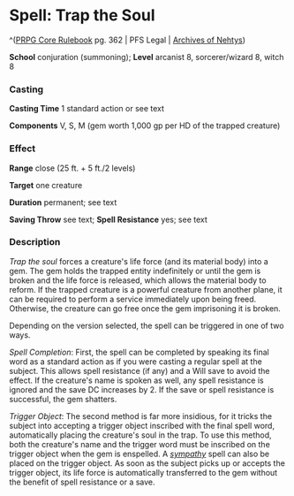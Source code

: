 # Spell: Trap the Soul

^([PRPG Core Rulebook][ss-trap-the-soul] pg. 362 | PFS Legal | [Archives of Nehtys][sn-trap-the-soul])

**School** conjuration (summoning); **Level** arcanist 8, sorcerer/wizard 8, witch 8

### Casting

**Casting Time** 1 standard action or see text  

**Components** V, S, M (gem worth 1,000 gp per HD of the trapped creature)

### Effect

**Range** close (25 ft. + 5 ft./2 levels)  

**Target** one creature  

**Duration** permanent; see text  

**Saving Throw** see text; **Spell Resistance** yes; see text

### Description

_Trap the soul_ forces a creature's life force (and its material body) into a gem. The gem holds the trapped entity indefinitely or until the gem is broken and the life force is released, which allows the material body to reform. If the trapped creature is a powerful creature from another plane, it can be required to perform a service immediately upon being freed. Otherwise, the creature can go free once the gem imprisoning it is broken.  

Depending on the version selected, the spell can be triggered in one of two ways.  

_Spell Completion_: First, the spell can be completed by speaking its final word as a standard action as if you were casting a regular spell at the subject. This allows spell resistance (if any) and a Will save to avoid the effect. If the creature's name is spoken as well, any spell resistance is ignored and the save DC increases by 2. If the save or spell resistance is successful, the gem shatters.  

_Trigger Object_: The second method is far more insidious, for it tricks the subject into accepting a trigger object inscribed with the final spell word, automatically placing the creature's soul in the trap. To use this method, both the creature's name and the trigger word must be inscribed on the trigger object when the gem is enspelled. A _[sympathy]_ spell can also be placed on the trigger object. As soon as the subject picks up or accepts the trigger object, its life force is automatically transferred to the gem without the benefit of spell resistance or a save.

[ss-trap-the-soul]: http://paizo.com/pathfinderRPG/v57
[sn-trap-the-soul]: http://www.archivesofnethys.com/SpellDisplay.aspx?ItemName=Trap%20the%20Soul
[sympathy]: http://www.archivesofnethys.com/SpellDisplay.aspx?ItemName=sympathy